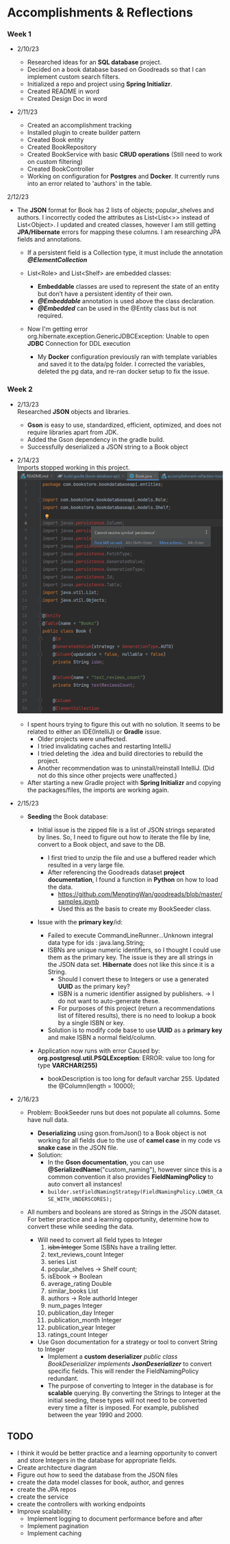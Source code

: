# Accomplishments & Reflections

### Week 1 
* 2/10/23  
  * Researched ideas for an **SQL database** project.   
  * Decided on a book database based on Goodreads so that I can implement custom search filters.
  * Initialized a repo and project using **Spring Initializr**.
  * Created README in word  
  * Created Design Doc in word  


* 2/11/23
  * Created an accomplishment tracking   
  * Installed plugin to create builder pattern  
  * Created Book entity  
  * Created BookRepository  
  * Created BookService with basic **CRUD operations** (Still need to work on custom filtering)  
  * Created BookController  
  * Working on configuration for **Postgres** and **Docker**. It currently runs into an error related to 'authors' in the table.  

2/12/23
* The **JSON** format for Book has 2 lists of objects; popular_shelves and authors. 
  I incorrectly coded the attributes as List<List<>> instead of List\<Object>. 
  I updated and created classes, however I am still getting **JPA/Hibernate** errors for mapping these columns. 
  I am researching JPA fields and annotations.  
  * If a persistent field is a Collection type, it must include the annotation _**@ElementCollection**_
  * List\<Role> and List\<Shelf> are embedded classes:
    * **Embeddable** classes are used to represent the state of an entity but don’t have a persistent identity of their own.  
    * **_@Embeddable_** annotation is used above the class declaration.
    * **_@Embedded_** can be used in the @Entity class but is not required.
  

  * Now I'm getting error org.hibernate.exception.GenericJDBCException: Unable to open **JDBC** Connection for DDL execution
    * My **Docker** configuration previously ran with template variables and saved it to the data/pg folder.
      I corrected the variables, deleted the pg data, and re-ran docker setup to fix the issue.  


### Week 2
* 2/13/23  
  Researched **JSON** objects and libraries.
    
  * **Gson** is easy to use, standardized, efficient, optimized, and does not require libraries apart from JDK.
  * Added the Gson dependency in the gradle build.
  * Successfully deserialized a JSON string to a Book object


* 2/14/23  
  Imports stopped working in this project.
    ![](images/import-errors-image.png)
  * I spent hours trying to figure this out with no solution. It seems to be related to either an IDE(IntelliJ) or **Gradle** issue.
    * Older projects were unaffected.
    * I tried invalidating caches and restarting IntelliJ
    * I tried deleting the .idea and build directories to rebuild the project.
    * Another recommendation was to uninstall/reinstall IntelliJ. (Did not do this since other projects were unaffected.)
  * After starting a new Gradle project with **Spring Initializr** and copying the packages/files, the imports are working again.


* 2/15/23  
  * **Seeding** the Book database:
    * Initial issue is the zipped file is a list of JSON strings separated by lines. So, I need to figure out how to iterate the file by line, convert to a Book object, and save to the DB.  
      * I first tried to unzip the file and use a buffered reader which resulted in a very large file.
      * After referencing the Goodreads dataset **project documentation**, I found a function in **Python** on how to load the data.  
        * https://github.com/MengtingWan/goodreads/blob/master/samples.ipynb
        * Used this as the basis to create my BookSeeder class.

    * Issue with the **primary key**/id:
      * Failed to execute CommandLineRunner...Unknown integral data type for ids : java.lang.String;
      * ISBNs are unique numeric identifiers, so I thought I could use them as the primary key. 
        The issue is they are all strings in the JSON data set. **Hibernate** does not like this since it is a String.
        * Should I convert these to Integers or use a generated **UUID** as the primary key?
        * ISBN is a numeric identifier assigned by publishers. -> I do not want to auto-generate these.
        * For purposes of this project (return a recommendations list of filtered results), there is no need to lookup a book by a single ISBN or key.
      * Solution is to modify code base to use **UUID** as a **primary key** and make ISBN a normal field/column. 

    * Application now runs with error Caused by: **org.postgresql.util.PSQLException**: ERROR: value too long for type **VARCHAR(255)**
      * bookDescription is too long for default varchar 255. Updated the @Column(length = 10000);

* 2/16/23
  * Problem: BookSeeder runs but does not populate all columns. Some have null data.
    * **Deserializing** using gson.fromJson() to a Book object is not working for all fields due to the use of **camel case** in my code vs **snake case** in the JSON file.  
    * Solution:
      * In the **Gson documentation**, you can use **@SerializedName**("custom_naming"), however since this is a common convention it also provides **FieldNamingPolicy** to auto convert all instances!
      * ```builder.setFieldNamingStrategy(FieldNamingPolicy.LOWER_CASE_WITH_UNDERSCORES);```
  
  * All numbers and booleans are stored as Strings in the JSON dataset. For better practice and a learning opportunity, determine how to convert these while seeding the data.
    * Will need to convert all field types to Integer
      1. ~~isbn Integer~~  Some ISBNs have a trailing letter.
      2. text_reviews_count Integer
      3. series List<Integer>
      4. popular_shelves -> Shelf count;
      5. isEbook -> Boolean
      6. average_rating Double
      7. similar_books List<Integer>
      8. authors -> Role authorId Integer
      9. num_pages Integer
      10. publication_day Integer
      11. publication_month Integer
      12. publication_year Integer
      14. ratings_count Integer
    * Use Gson documentation for a strategy or tool to convert String to Integer
      * Implement a **custom deserializer** _public class BookDeserializer implements **JsonDeserializer**_ to convert specific fields. This will render the FieldNamingPolicy redundant.  
      * The purpose of converting to Integer in the database is for **scalable** querying. 
        By converting the Strings to Integer at the initial seeding, these types will not need to be converted every time a filter is imposed. 
        For example, published between the year 1990 and 2000.


## TODO
* I think it would be better practice and a learning opportunity to convert and store Integers in the database for appropriate fields.
* Create architecture diagram 
* Figure out how to seed the database from the JSON files  
* create the data model classes for book, author, and genres  
* create the JPA repos  
* create the service  
* create the controllers with working endpoints  
* Improve scalability:
  * Implement logging to document performance before and after
  * Implement pagination
  * Implement caching

